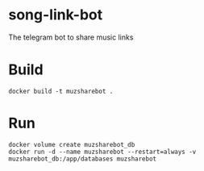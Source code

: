 # song-link-bot
The telegram bot to share music links

# Build
```docker build -t muzsharebot .```
# Run
```
docker volume create muzsharebot_db
docker run -d --name muzsharebot --restart=always -v muzsharebot_db:/app/databases muzsharebot
```
